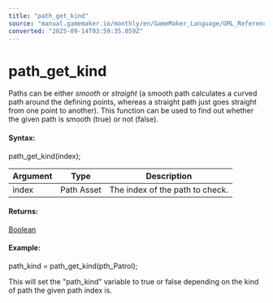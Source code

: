 ```yaml
---
title: "path_get_kind"
source: "manual.gamemaker.io/monthly/en/GameMaker_Language/GML_Reference/Asset_Management/Paths/path_get_kind.htm"
converted: "2025-09-14T03:59:35.059Z"
---
```


# path\_get\_kind

Paths can be either _smooth_ or _straight_ (a smooth path calculates a curved path around the defining points, whereas a straight path just goes straight from one point to another). This function can be used to find out whether the given path is smooth (true) or not (false).

#### Syntax:

path\_get\_kind(index);

| Argument | Type | Description |
| --- | --- | --- |
| index | Path Asset | The index of the path to check. |

#### Returns:

[Boolean](../../../GML_Overview/Data_Types.md)

#### Example:

path\_kind = path\_get\_kind(pth\_Patrol);

This will set the "path\_kind" variable to true or false depending on the kind of path the given path index is.